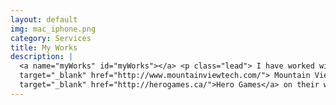 ```yaml
---
layout: default
img: mac_iphone.png
category: Services
title: My Works
description: |
  <a name="myWorks" id="myWorks"></a> <p class="lead"> I have worked with 3 small companies so far.<a
  target="_blank" href="http://www.mountainviewtech.com/"> Mountain View Technologies</a> was my first website that I've ever made so it's simple and straightforward. Then I work for <a
  target="_blank" href="http://herogames.ca/">Hero Games</a> on their website using Wordpress. The third and my current work place is <a target="_blank" href="http://firstavailable.ca/">First Available</a>. I help out with everything in can get my hands on, which includes both the website and the ios application. </p>
---
```


<!-- original code from templete

---
layout: default
img: dog.png
category: Services
title: My Works
description: |
  <p class="lead">Turn your 2D designs into high quality, 3D
  product shots in seconds using free Photoshop actions by <a
  target="_blank" href="http://www.psdcovers.com/">PSDCovers</a>! Visit
  their website to download some of their awesome, free photoshop
  actions!</p>
---

-->